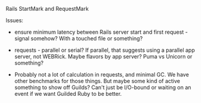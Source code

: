 Rails StartMark and RequestMark

Issues:

* ensure minimum latency between Rails server start and first request - signal somehow? With a touched file or something?

* requests - parallel or serial? If parallel, that suggests using a parallel app server, not WEBRick. Maybe flavors by app server? Puma vs Unicorn or something?

* Probably not a lot of calculation in requests, and minimal GC. We have other benchmarks for those things. But maybe some kind of active something to show off Guilds? Can't just be I/O-bound or waiting on an event if we want Guilded Ruby to be better.



